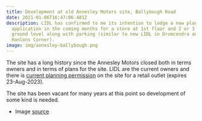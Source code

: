 ```yaml
---
title: Development at old Annesley Motors site, Ballybough Road
date: 2021-01-06T16:47:06.481Z
description: LIDL has confirmed to me its intention to lodge a new planning
  application in the coming months for a store at 1st floor and 2 or 3 units at
  ground level along with parking (similar to new LIDL in Drumcondra and and at
  Hanlons Corner).
image: img/annesley-ballybough.png
---
```

The site has a long history since the Annesley Motors closed both in terms owners and in terms of plans for the site. LIDL are the current owners and there is [current planning permission](https://webapps.dublincity.ie/swiftlg/apas/run/WPHAPPDETAIL.DisplayUrl?theApnID=3143/14) on the site for a retail outlet (expires 23-Aug-2023).

The site has been vacant for many years at this point so development of some kind is needed.

* Image [source](https://www.openstreetmap.org/#map=18/53.35988/-6.24485)